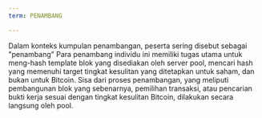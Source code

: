 ```yaml
---
term: PENAMBANG

---
```

Dalam konteks kumpulan penambangan, peserta sering disebut sebagai "penambang" Para penambang individu ini memiliki tugas utama untuk meng-hash template blok yang disediakan oleh server pool, mencari hash yang memenuhi target tingkat kesulitan yang ditetapkan untuk saham, dan bukan untuk Bitcoin. Sisa dari proses penambangan, yang meliputi pembangunan blok yang sebenarnya, pemilihan transaksi, atau pencarian bukti kerja sesuai dengan tingkat kesulitan Bitcoin, dilakukan secara langsung oleh pool.